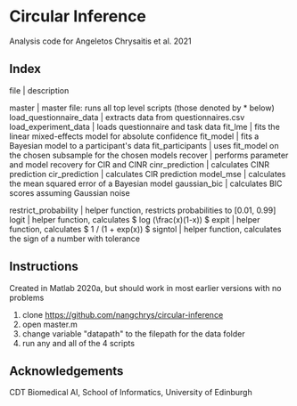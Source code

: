 # Circular Inference

Analysis code for Angeletos Chrysaitis et al. 2021


## Index

file                    | description 

master                  | master file: runs all top level scripts (those denoted by * below)
load_questionnaire_data | extracts data from questionnaires.csv
load_experiment_data    | loads questionnaire and task data
fit_lme                 | fits the linear mixed-effects model for absolute confidence
fit_model               | fits a Bayesian model to a participant's data
fit_participants        | uses fit_model on the chosen subsample for the chosen models
recover                 | performs parameter and model recovery for CIR and CINR
cinr_prediction         | calculates CINR prediction
cir_prediction          | calculates CIR prediction
model_mse               | calculates the mean squared error of a Bayesian model
gaussian_bic            | calculates BIC scores assuming Gaussian noise

restrict_probability    | helper function, restricts probabilities to [0.01, 0.99]
logit                   | helper function, calculates $ log (\frac(x)(1-x)) $
expit                   | helper function, calculates $ 1 / (1 + exp(x)) $
signtol                 | helper function, calculates the sign of a number with tolerance


## Instructions

Created in Matlab 2020a, but should work in most earlier versions with no problems

1. clone https://github.com/nangchrys/circular-inference
2. open master.m
3. change variable "datapath" to the filepath for the data folder
4. run any and all of the 4 scripts


## Acknowledgements
CDT Biomedical AI, School of Informatics, University of Edinburgh
